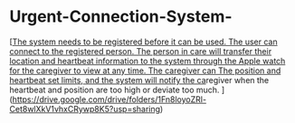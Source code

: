 # Urgent-Connection-System-
[[The system needs to be registered before it can be used. The user can connect to the registered person. The person in care will transfer their location and heartbeat information to the system through the Apple watch for the caregiver to view at any time. The caregiver can The position and heartbeat set limits, and the system will notify the ca](https://drive.google.com/drive/folders/1Fn8loyoZRl-Cet8wlXkV1vhxCRywp8K5?usp=sharing)regiver when the heartbeat and position are too high or deviate too much.
](https://drive.google.com/drive/folders/1Fn8loyoZRl-Cet8wlXkV1vhxCRywp8K5?usp=sharing)
